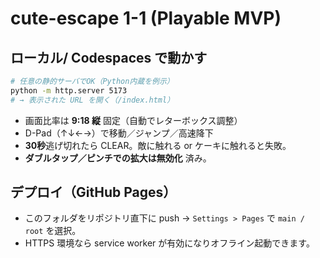 # cute-escape 1-1 (Playable MVP)

## ローカル/ Codespaces で動かす
```bash
# 任意の静的サーバでOK（Python内蔵を例示）
python -m http.server 5173
# → 表示された URL を開く（/index.html）
```

- 画面比率は **9:18 縦** 固定（自動でレターボックス調整）
- D-Pad（↑↓←→）で移動／ジャンプ／高速降下
- **30秒**逃げ切れたら CLEAR。敵に触れる or ケーキに触れると失敗。
- **ダブルタップ／ピンチでの拡大は無効化** 済み。

## デプロイ（GitHub Pages）
- このフォルダをリポジトリ直下に push → `Settings > Pages` で `main / root` を選択。
- HTTPS 環境なら service worker が有効になりオフライン起動できます。
